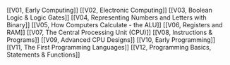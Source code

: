 [[V01, Early Computing]]
[[V02, Electronic Computing]]
[[V03, Boolean Logic & Logic Gates]]
[[V04, Representing Numbers and Letters with Binary]]
[[V05, How Computers Calculate - the ALU]]
[[V06, Registers and RAM]]
[[V07, The Central Processing Unit (CPU)]]
[[V08, Instructions & Programs]]
[[V09, Advanced CPU Designs]]
[[V10, Early Programming]]
[[V11, The First Programming Languages]]
[[V12, Programming Basics, Statements & Functions]]